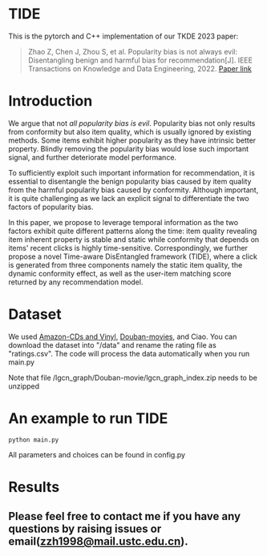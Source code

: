 # TIDE

This is the pytorch and C++ implementation of our TKDE 2023 paper:

> Zhao Z, Chen J, Zhou S, et al. Popularity bias is not always evil: Disentangling benign and harmful bias for recommendation[J]. IEEE Transactions on Knowledge and Data Engineering, 2022. [Paper link](https://ieeexplore.ieee.org/document/9935285/)

# Introduction

We argue that not *all popularity bias is evil*. Popularity bias not only results from conformity but also item quality, which is usually ignored by existing methods. Some items exhibit higher popularity as they have intrinsic better property. Blindly removing the popularity bias would lose such important signal, and further deteriorate model performance. 

To sufficiently exploit such important information for recommendation, it is essential to disentangle the benign popularity bias caused by item quality from the harmful popularity bias caused by conformity. Although important, it is quite challenging as we lack an explicit signal to differentiate the two factors of popularity bias. 

In this paper, we propose to leverage temporal information as the two factors exhibit quite different patterns along the time: item quality revealing item inherent property is stable and static while conformity that depends on items' recent clicks is highly time-sensitive. Correspondingly, we further propose a novel Time-aware DisEntangled framework (TIDE), where a click is generated from three components namely the static item quality, the dynamic conformity effect, as well as the user-item matching score returned by any recommendation model.

# Dataset

We used [Amazon-CDs and Vinyl](https://jmcauley.ucsd.edu/data/amazon/), [Douban-movies](https://github.com/DeepGraphLearning/RecommenderSystems/blob/master/socialRec/README.md#douban-data), and Ciao. You can download the dataset into "/data" and rename the rating file as "ratings.csv". The code will process the data automatically when you run main.py

Note that file /lgcn_graph/Douban-movie/lgcn_graph_index.zip needs to be unzipped

# An example to run TIDE

```
python main.py
```

All parameters and choices can be found in config.py

# Results

## Please feel free to contact me if you have any questions by raising issues or email(zzh1998@mail.ustc.edu.cn).